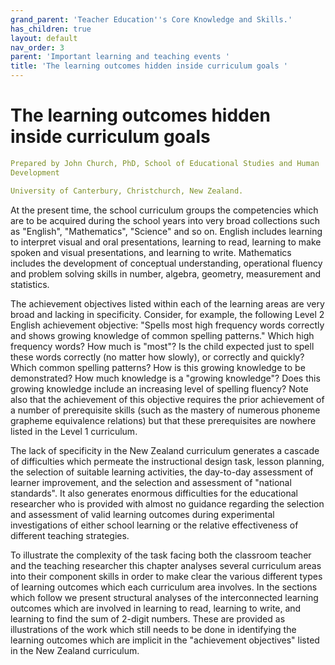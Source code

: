 ```yaml
---
grand_parent: 'Teacher Education''s Core Knowledge and Skills.'
has_children: true
layout: default
nav_order: 3
parent: 'Important learning and teaching events '
title: 'The learning outcomes hidden inside curriculum goals '
---
```

# The learning outcomes hidden inside curriculum goals


```yaml
Prepared by John Church, PhD, School of Educational Studies and Human
Development

University of Canterbury, Christchurch, New Zealand.
```


At the present time, the school curriculum groups the competencies which
are to be acquired during the school years into very broad collections
such as \"English\", \"Mathematics\", \"Science\" and so on. English
includes learning to interpret visual and oral presentations, learning
to read, learning to make spoken and visual presentations, and learning
to write. Mathematics includes the development of conceptual
understanding, operational fluency and problem solving skills in number,
algebra, geometry, measurement and statistics.

The achievement objectives listed within each of the learning areas are
very broad and lacking in specificity. Consider, for example, the
following Level 2 English achievement objective: \"Spells most high
frequency words correctly and shows growing knowledge of common spelling
patterns.\" Which high frequency words? How much is \"most\"? Is the
child expected just to spell these words correctly (no matter how
slowly), or correctly and quickly? Which common spelling patterns? How
is this growing knowledge to be demonstrated? How much knowledge is a
\"growing knowledge\"? Does this growing knowledge include an increasing
level of spelling fluency? Note also that the achievement of this
objective requires the prior achievement of a number of prerequisite
skills (such as the mastery of numerous phoneme grapheme equivalence
relations) but that these prerequisites are nowhere listed in the Level
1 curriculum.

The lack of specificity in the New Zealand curriculum generates a
cascade of difficulties which permeate the instructional design task,
lesson planning, the selection of suitable learning activities, the
day-to-day assessment of learner improvement, and the selection and
assessment of \"national standards\". It also generates enormous
difficulties for the educational researcher who is provided with almost
no guidance regarding the selection and assessment of valid learning
outcomes during experimental investigations of either school learning or
the relative effectiveness of different teaching strategies.

To illustrate the complexity of the task facing both the classroom
teacher and the teaching researcher this chapter analyses several
curriculum areas into their component skills in order to make clear the
various different types of learning outcomes which each curriculum area
involves. In the sections which follow we present structural analyses of
the interconnected learning outcomes which are involved in learning to
read, learning to write, and learning to find the sum of 2-digit
numbers. These are provided as illustrations of the work which still
needs to be done in identifying the learning outcomes which are implicit
in the \"achievement objectives\" listed in the New Zealand curriculum.
